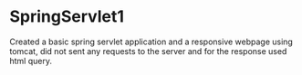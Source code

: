 # SpringServlet1
Created a basic spring servlet application and a responsive webpage using tomcat, did not sent any requests to the server and for the response used html query.
